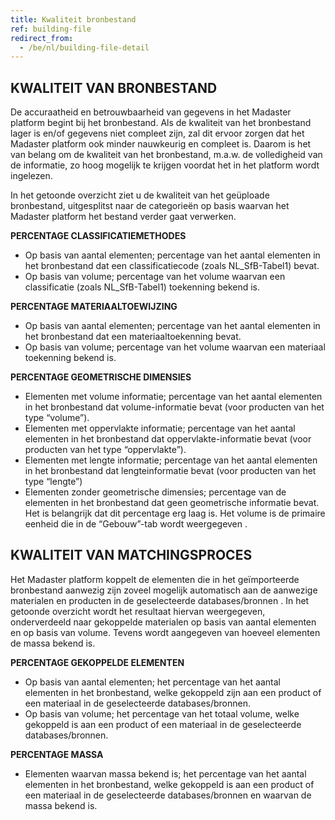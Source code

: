 ```yaml
---
title: Kwaliteit bronbestand
ref: building-file
redirect_from:
  - /be/nl/building-file-detail
---
```


## KWALITEIT VAN BRONBESTAND
De accuraatheid en betrouwbaarheid van gegevens in het Madaster platform begint bij het bronbestand. Als de kwaliteit van het bronbestand lager is en/of gegevens niet compleet zijn, zal dit ervoor zorgen dat het Madaster platform ook minder nauwkeurig en compleet is. Daarom is het van belang om de kwaliteit van het bronbestand, m.a.w. de volledigheid van de informatie, zo hoog mogelijk te krijgen voordat het in het platform wordt ingelezen.

In het getoonde overzicht ziet u de kwaliteit van het geüploade bronbestand, uitgesplitst naar de categorieën op basis waarvan het Madaster platform het bestand verder gaat verwerken.

**PERCENTAGE CLASSIFICATIEMETHODES**
- Op basis van aantal elementen; percentage van het aantal elementen in het bronbestand dat een classificatiecode (zoals NL_SfB-Tabel1) bevat.
- Op basis van volume; percentage van het volume waarvan een classificatie (zoals NL_SfB-Tabel1) toekenning bekend is.

**PERCENTAGE MATERIAALTOEWIJZING**
- Op basis van aantal elementen; percentage van het aantal elementen in het bronbestand dat een materiaaltoekenning bevat.
- Op basis van volume; percentage van het volume waarvan een materiaal toekenning bekend is.

**PERCENTAGE GEOMETRISCHE DIMENSIES**
- Elementen met volume informatie; percentage van het aantal elementen in het bronbestand dat volume-informatie bevat (voor producten van het type “volume”).
- Elementen met oppervlakte informatie; percentage van het aantal elementen in het bronbestand dat oppervlakte-informatie bevat (voor producten van het type “oppervlakte”).
- Elementen met lengte informatie; percentage van het aantal elementen in het bronbestand dat lengteinformatie bevat (voor producten van het type “lengte”)
- Elementen zonder geometrische dimensies; percentage van de elementen in het bronbestand dat geen geometrische informatie bevat. Het is belangrijk dat dit percentage erg laag is. Het volume is de primaire eenheid die in de “Gebouw”-tab wordt weergegeven .




## KWALITEIT VAN MATCHINGSPROCES
Het Madaster platform koppelt de elementen die in het geïmporteerde bronbestand aanwezig zijn zoveel mogelijk automatisch aan de aanwezige materialen en producten in de geselecteerde databases/bronnen . In het getoonde overzicht wordt het resultaat hiervan weergegeven, onderverdeeld naar gekoppelde materialen op basis van aantal elementen en op basis van volume. Tevens wordt aangegeven van hoeveel elementen de massa bekend is.

**PERCENTAGE GEKOPPELDE ELEMENTEN**
- Op basis van aantal elementen; het percentage van het aantal elementen in het bronbestand, welke gekoppeld zijn aan een product of een materiaal in de geselecteerde databases/bronnen.
- Op basis van volume; het percentage van het totaal volume, welke gekoppeld is aan een product of een materiaal in de geselecteerde databases/bronnen.


**PERCENTAGE MASSA**
- Elementen waarvan massa bekend is; het percentage van het aantal elementen in het bronbestand, welke gekoppeld is aan een product of een materiaal in de geselecteerde databases/bronnen en waarvan de massa bekend is.

